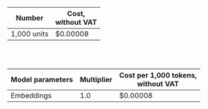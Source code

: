 | Number | Cost, <br>without VAT |
| ----- | ----- |
| 1,000 units | $0.00008 |

<br>


<br>

| Model parameters | Multiplier | Cost per 1,000 tokens, </br> without VAT |
|---------------------------------------|------------|-----------------------------------------|
| Embeddings | 1.0 | $0.00008 |
